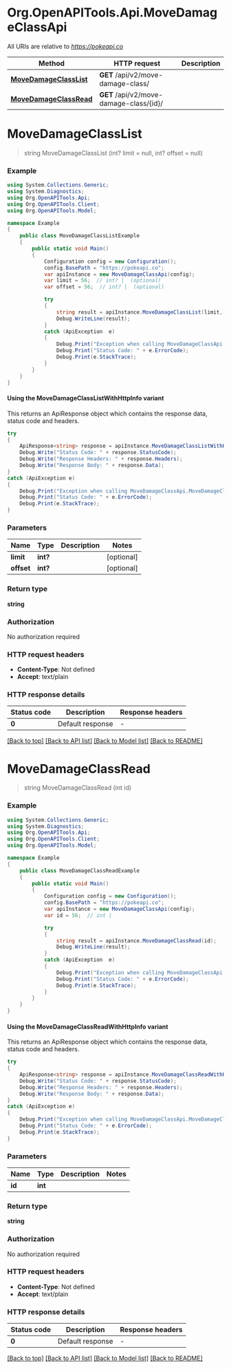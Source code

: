# Org.OpenAPITools.Api.MoveDamageClassApi

All URIs are relative to *https://pokeapi.co*

| Method | HTTP request | Description |
|--------|--------------|-------------|
| [**MoveDamageClassList**](MoveDamageClassApi.md#movedamageclasslist) | **GET** /api/v2/move-damage-class/ |  |
| [**MoveDamageClassRead**](MoveDamageClassApi.md#movedamageclassread) | **GET** /api/v2/move-damage-class/{id}/ |  |

<a id="movedamageclasslist"></a>
# **MoveDamageClassList**
> string MoveDamageClassList (int? limit = null, int? offset = null)



### Example
```csharp
using System.Collections.Generic;
using System.Diagnostics;
using Org.OpenAPITools.Api;
using Org.OpenAPITools.Client;
using Org.OpenAPITools.Model;

namespace Example
{
    public class MoveDamageClassListExample
    {
        public static void Main()
        {
            Configuration config = new Configuration();
            config.BasePath = "https://pokeapi.co";
            var apiInstance = new MoveDamageClassApi(config);
            var limit = 56;  // int? |  (optional) 
            var offset = 56;  // int? |  (optional) 

            try
            {
                string result = apiInstance.MoveDamageClassList(limit, offset);
                Debug.WriteLine(result);
            }
            catch (ApiException  e)
            {
                Debug.Print("Exception when calling MoveDamageClassApi.MoveDamageClassList: " + e.Message);
                Debug.Print("Status Code: " + e.ErrorCode);
                Debug.Print(e.StackTrace);
            }
        }
    }
}
```

#### Using the MoveDamageClassListWithHttpInfo variant
This returns an ApiResponse object which contains the response data, status code and headers.

```csharp
try
{
    ApiResponse<string> response = apiInstance.MoveDamageClassListWithHttpInfo(limit, offset);
    Debug.Write("Status Code: " + response.StatusCode);
    Debug.Write("Response Headers: " + response.Headers);
    Debug.Write("Response Body: " + response.Data);
}
catch (ApiException e)
{
    Debug.Print("Exception when calling MoveDamageClassApi.MoveDamageClassListWithHttpInfo: " + e.Message);
    Debug.Print("Status Code: " + e.ErrorCode);
    Debug.Print(e.StackTrace);
}
```

### Parameters

| Name | Type | Description | Notes |
|------|------|-------------|-------|
| **limit** | **int?** |  | [optional]  |
| **offset** | **int?** |  | [optional]  |

### Return type

**string**

### Authorization

No authorization required

### HTTP request headers

 - **Content-Type**: Not defined
 - **Accept**: text/plain


### HTTP response details
| Status code | Description | Response headers |
|-------------|-------------|------------------|
| **0** | Default response |  -  |

[[Back to top]](#) [[Back to API list]](../README.md#documentation-for-api-endpoints) [[Back to Model list]](../README.md#documentation-for-models) [[Back to README]](../README.md)

<a id="movedamageclassread"></a>
# **MoveDamageClassRead**
> string MoveDamageClassRead (int id)



### Example
```csharp
using System.Collections.Generic;
using System.Diagnostics;
using Org.OpenAPITools.Api;
using Org.OpenAPITools.Client;
using Org.OpenAPITools.Model;

namespace Example
{
    public class MoveDamageClassReadExample
    {
        public static void Main()
        {
            Configuration config = new Configuration();
            config.BasePath = "https://pokeapi.co";
            var apiInstance = new MoveDamageClassApi(config);
            var id = 56;  // int | 

            try
            {
                string result = apiInstance.MoveDamageClassRead(id);
                Debug.WriteLine(result);
            }
            catch (ApiException  e)
            {
                Debug.Print("Exception when calling MoveDamageClassApi.MoveDamageClassRead: " + e.Message);
                Debug.Print("Status Code: " + e.ErrorCode);
                Debug.Print(e.StackTrace);
            }
        }
    }
}
```

#### Using the MoveDamageClassReadWithHttpInfo variant
This returns an ApiResponse object which contains the response data, status code and headers.

```csharp
try
{
    ApiResponse<string> response = apiInstance.MoveDamageClassReadWithHttpInfo(id);
    Debug.Write("Status Code: " + response.StatusCode);
    Debug.Write("Response Headers: " + response.Headers);
    Debug.Write("Response Body: " + response.Data);
}
catch (ApiException e)
{
    Debug.Print("Exception when calling MoveDamageClassApi.MoveDamageClassReadWithHttpInfo: " + e.Message);
    Debug.Print("Status Code: " + e.ErrorCode);
    Debug.Print(e.StackTrace);
}
```

### Parameters

| Name | Type | Description | Notes |
|------|------|-------------|-------|
| **id** | **int** |  |  |

### Return type

**string**

### Authorization

No authorization required

### HTTP request headers

 - **Content-Type**: Not defined
 - **Accept**: text/plain


### HTTP response details
| Status code | Description | Response headers |
|-------------|-------------|------------------|
| **0** | Default response |  -  |

[[Back to top]](#) [[Back to API list]](../README.md#documentation-for-api-endpoints) [[Back to Model list]](../README.md#documentation-for-models) [[Back to README]](../README.md)

